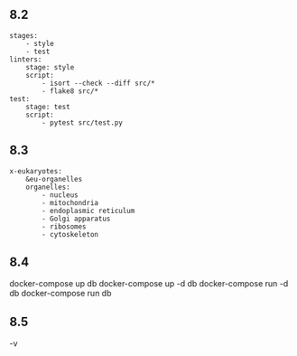 ## 8.2
```
stages:
    - style
    - test
linters:
    stage: style
    script:
        - isort --check --diff src/*
        - flake8 src/*
test:
    stage: test
    script: 
        - pytest src/test.py
```

## 8.3
```
x-eukaryotes:
    &eu-organelles
    organelles:
        - nucleus
        - mitochondria
        - endoplasmic reticulum
        - Golgi apparatus
        - ribosomes
        - cytoskeleton
```
## 8.4
docker-compose up db
docker-compose up -d db
docker-compose run -d db
docker-compose run db

## 8.5
-v
